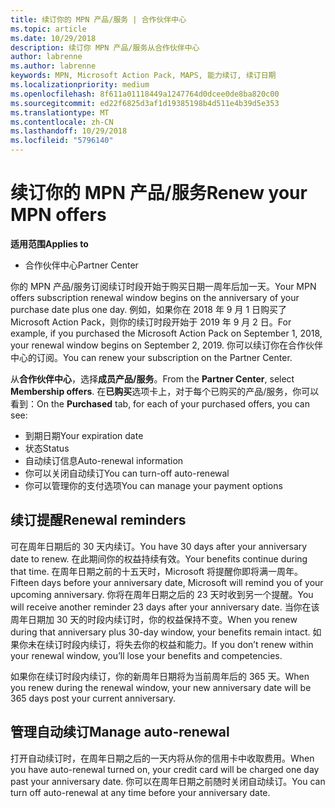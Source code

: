 ```yaml
---
title: 续订你的 MPN 产品/服务 | 合作伙伴中心
ms.topic: article
ms.date: 10/29/2018
description: 续订你 MPN 产品/服务从合作伙伴中心
author: labrenne
ms.author: labrenne
keywords: MPN, Microsoft Action Pack, MAPS, 能力续订, 续订日期
ms.localizationpriority: medium
ms.openlocfilehash: 8f611a01118449a1247764d0dcee0de8ba820c00
ms.sourcegitcommit: ed22f6825d3af1d19385198b4d511e4b39d5e353
ms.translationtype: MT
ms.contentlocale: zh-CN
ms.lasthandoff: 10/29/2018
ms.locfileid: "5796140"
---
```

# <a name="renew-your-mpn-offers"></a><span data-ttu-id="e6fef-104">续订你的 MPN 产品/服务</span><span class="sxs-lookup"><span data-stu-id="e6fef-104">Renew your MPN offers</span></span>

**<span data-ttu-id="e6fef-105">适用范围</span><span class="sxs-lookup"><span data-stu-id="e6fef-105">Applies to</span></span>**

- <span data-ttu-id="e6fef-106">合作伙伴中心</span><span class="sxs-lookup"><span data-stu-id="e6fef-106">Partner Center</span></span>

<span data-ttu-id="e6fef-107">你的 MPN 产品/服务订阅续订时段开始于购买日期一周年后加一天。</span><span class="sxs-lookup"><span data-stu-id="e6fef-107">Your MPN offers subscription renewal window begins on the anniversary of your purchase date plus one day.</span></span> <span data-ttu-id="e6fef-108">例如，如果你在 2018 年 9 月 1 日购买了 Microsoft Action Pack，则你的续订时段开始于 2019 年 9 月 2 日。</span><span class="sxs-lookup"><span data-stu-id="e6fef-108">For example, if you purchased the Microsoft Action Pack on September 1, 2018, your renewal window begins on September 2, 2019.</span></span> <span data-ttu-id="e6fef-109">你可以续订你在合作伙伴中心的订阅。</span><span class="sxs-lookup"><span data-stu-id="e6fef-109">You can renew your subscription on the Partner Center.</span></span>

<span data-ttu-id="e6fef-110">从**合作伙伴中心**，选择**成员产品/服务**。</span><span class="sxs-lookup"><span data-stu-id="e6fef-110">From the **Partner Center**, select **Membership offers**.</span></span>
<span data-ttu-id="e6fef-111">在**已购买**选项卡上，对于每个已购买的产品/服务，你可以看到：</span><span class="sxs-lookup"><span data-stu-id="e6fef-111">On the **Purchased** tab, for each of your purchased offers, you can see:</span></span>

- <span data-ttu-id="e6fef-112">到期日期</span><span class="sxs-lookup"><span data-stu-id="e6fef-112">Your expiration date</span></span>
- <span data-ttu-id="e6fef-113">状态</span><span class="sxs-lookup"><span data-stu-id="e6fef-113">Status</span></span>
- <span data-ttu-id="e6fef-114">自动续订信息</span><span class="sxs-lookup"><span data-stu-id="e6fef-114">Auto-renewal information</span></span>
- <span data-ttu-id="e6fef-115">你可以关闭自动续订</span><span class="sxs-lookup"><span data-stu-id="e6fef-115">You can turn-off auto-renewal</span></span>
- <span data-ttu-id="e6fef-116">你可以管理你的支付选项</span><span class="sxs-lookup"><span data-stu-id="e6fef-116">You can manage your payment options</span></span>

## <a name="renewal-reminders"></a><span data-ttu-id="e6fef-117">续订提醒</span><span class="sxs-lookup"><span data-stu-id="e6fef-117">Renewal reminders</span></span>

<span data-ttu-id="e6fef-118">可在周年日期后的 30 天内续订。</span><span class="sxs-lookup"><span data-stu-id="e6fef-118">You have 30 days after your anniversary date to renew.</span></span> <span data-ttu-id="e6fef-119">在此期间你的权益持续有效。</span><span class="sxs-lookup"><span data-stu-id="e6fef-119">Your benefits continue during that time.</span></span> <span data-ttu-id="e6fef-120">在周年日期之前的十五天时，Microsoft 将提醒你即将满一周年。</span><span class="sxs-lookup"><span data-stu-id="e6fef-120">Fifteen days before your anniversary date, Microsoft will remind you of your upcoming anniversary.</span></span> <span data-ttu-id="e6fef-121">你将在周年日期之后的 23 天时收到另一个提醒。</span><span class="sxs-lookup"><span data-stu-id="e6fef-121">You will receive another reminder 23 days after your anniversary date.</span></span> <span data-ttu-id="e6fef-122">当你在该周年日期加 30 天的时段内续订时，你的权益保持不变。</span><span class="sxs-lookup"><span data-stu-id="e6fef-122">When you renew during that anniversary plus 30-day window, your benefits remain intact.</span></span> <span data-ttu-id="e6fef-123">如果你未在续订时段内续订，将失去你的权益和能力。</span><span class="sxs-lookup"><span data-stu-id="e6fef-123">If you don’t renew within your renewal window, you’ll lose your benefits and competencies.</span></span>

<span data-ttu-id="e6fef-124">如果你在续订时段内续订，你的新周年日期将为当前周年后的 365 天。</span><span class="sxs-lookup"><span data-stu-id="e6fef-124">When you renew during the renewal window, your new anniversary date will be 365 days post your current anniversary.</span></span>

## <a name="manage-auto-renewal"></a><span data-ttu-id="e6fef-125">管理自动续订</span><span class="sxs-lookup"><span data-stu-id="e6fef-125">Manage auto-renewal</span></span>

<span data-ttu-id="e6fef-126">打开自动续订时，在周年日期之后的一天内将从你的信用卡中收取费用。</span><span class="sxs-lookup"><span data-stu-id="e6fef-126">When you have auto-renewal turned on, your credit card will be charged one day past your anniversary date.</span></span> <span data-ttu-id="e6fef-127">你可以在周年日期之前随时关闭自动续订。</span><span class="sxs-lookup"><span data-stu-id="e6fef-127">You can turn off auto-renewal at any time before your anniversary date.</span></span>